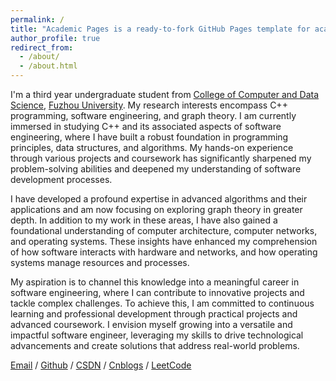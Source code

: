 ```yaml
---
permalink: /
title: "Academic Pages is a ready-to-fork GitHub Pages template for academic personal websites"
author_profile: true
redirect_from: 
  - /about/
  - /about.html
---
```

I'm a third year undergraduate student from [College of Computer and Data Science](https://ccds.fzu.edu.cn/), [Fuzhou University](https://www.fzu.edu.cn/). My research interests encompass C++ programming, software engineering, and graph theory. I am currently immersed in studying C++ and its associated aspects of software engineering, where I have built a robust foundation in programming principles, data structures, and algorithms. My hands-on experience through various projects and coursework has significantly sharpened my problem-solving abilities and deepened my understanding of software development processes.

I have developed a profound expertise in advanced algorithms and their applications and am now focusing on exploring graph theory in greater depth. In addition to my work in these areas, I have also gained a foundational understanding of computer architecture, computer networks, and operating systems. These insights have enhanced my comprehension of how software interacts with hardware and networks, and how operating systems manage resources and processes.

My aspiration is to channel this knowledge into a meaningful career in software engineering, where I can contribute to innovative projects and tackle complex challenges. To achieve this, I am committed to continuous learning and professional development through practical projects and advanced coursework. I envision myself growing into a versatile and impactful software engineer, leveraging my skills to drive technological advancements and create solutions that address real-world problems.

[Email](mailto:1301542051@qq.com) / [Github](https://github.com/occultator) /  [CSDN](https://blog.csdn.net/occustator3000?type=blog) / [Cnblogs](https://home.cnblogs.com/u/occultator3000) / [LeetCode](https://leetcode.com/occultator3000)

